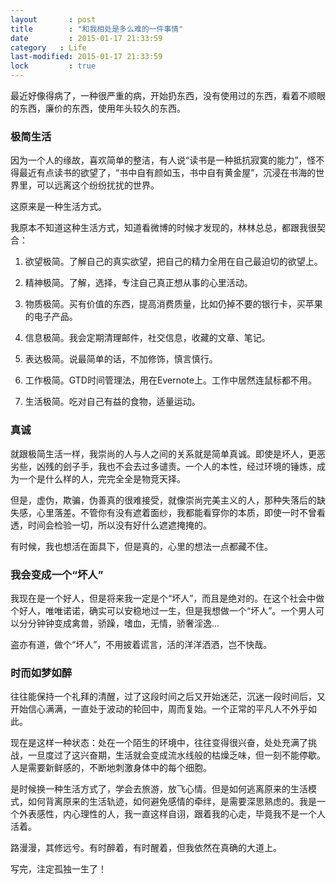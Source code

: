 ```yaml
---
layout       : post
title        : "和我相处是多么难的一件事情"
date         : 2015-01-17 21:33:59
category   : Life
last-modified: 2015-01-17 21:33:59
lock         : true
---
```

最近好像得病了，一种很严重的病，开始扔东西，没有使用过的东西，看着不顺眼的东西，廉价的东西，使用年头较久的东西。

### 极简生活

因为一个人的缘故，喜欢简单的整洁，有人说“读书是一种抵抗寂寞的能力”，怪不得最近有点读书的欲望了，“书中自有颜如玉，书中自有黄金屋”，沉浸在书海的世界里，可以远离这个纷纷扰扰的世界。

这原来是一种生活方式。

我原本不知道这种生活方式，知道看微博的时候才发现的，林林总总，都跟我很契合：

1. 欲望极简。了解自己的真实欲望，把自己的精力全用在自己最迫切的欲望上。

2. 精神极简。了解，选择，专注自己真正想从事的心里活动。

3. 物质极简。买有价值的东西，提高消费质量，比如仍掉不要的银行卡，买苹果的电子产品。

4. 信息极简。我会定期清理邮件，社交信息，收藏的文章、笔记。

5. 表达极简。说最简单的话，不加修饰，慎言慎行。

6. 工作极简。GTD时间管理法，用在Evernote上。工作中居然连鼠标都不用。

7. 生活极简。吃对自己有益的食物，适量运动。

### 真诚

就跟极简生活一样，我崇尚的人与人之间的关系就是简单真诚。即使是坏人，更恶劣些，凶残的刽子手，我也不会去过多谴责。一个人的本性，经过环境的锤炼，成为一个是什么样的人，完完全全是物竞天择。

但是，虚伪，欺骗，伪善真的很难接受，就像崇尚完美主义的人，那种失落后的缺失感，心里落差。不管你有没有遮着面纱，我都能看穿你的本质，即使一时不曾看透，时间会检验一切，所以没有好什么遮遮掩掩的。

有时候，我也想活在面具下，但是真的，心里的想法一点都藏不住。


### 我会变成一个“坏人”

我现在是一个好人，但是将来我一定是个“坏人”，而且是绝对的。在这个社会中做个好人，唯唯诺诺，确实可以安稳地过一生，但是我想做一个“坏人”。一个男人可以分分钟钟变成禽兽，骄躁，嗜血，无情，骄奢淫逸...

盗亦有道，做个“坏人”，不用披着谎言，活的洋洋洒洒，岂不快哉。

### 时而如梦如醉

往往能保持一个礼拜的清醒，过了这段时间之后又开始迷茫，沉迷一段时间后，又开始信心满满，一直处于波动的轮回中，周而复始。一个正常的平凡人不外乎如此。

现在是这样一种状态：处在一个陌生的环境中，往往变得很兴奋，处处充满了挑战，一旦度过了这兴奋期，生活就会变成流水线般的枯燥乏味，但一刻不能停歇。人是需要新鲜感的，不断地刺激身体中的每个细胞。

是时候换一种生活方式了，学会去旅游，放飞心情。但是如何逃离原来的生活模式，如何背离原来的生活轨迹，如何避免感情的牵绊，是需要深思熟虑的。我是一个外表感性，内心理性的人，我一直这样自诩，跟着我的心走，毕竟我不是一个人活着。

路漫漫，其修远兮。有时醉着，有时醒着，但我依然在真确的大道上。

写完，注定孤独一生了！
